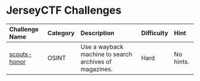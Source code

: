 # JerseyCTF Challenges
| Challenge Name | Category | Description | Difficulty | Hint
|:-- | :-- | :--- | :---| :---
| [scouts-honor](scouts-honor) | OSINT | Use a wayback machine to search archives of magazines. | Hard | No hints.
